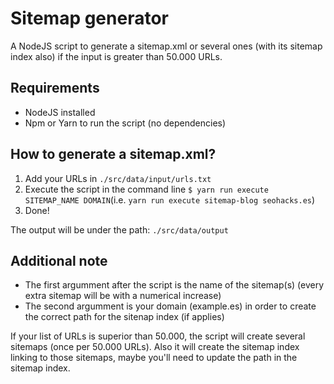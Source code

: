 # Sitemap generator
A NodeJS script to generate a sitemap.xml or several ones (with its sitemap index also) if the input is greater than 50.000 URLs.

## Requirements
* NodeJS installed
* Npm or Yarn to run the script (no dependencies)

## How to generate a sitemap.xml?
1. Add your URLs in `./src/data/input/urls.txt`
2. Execute the script in the command line `$ yarn run execute SITEMAP_NAME DOMAIN`(i.e. `yarn run execute sitemap-blog seohacks.es`)
3. Done!

The output will be under the path: `./src/data/output`

## Additional note
* The first argumment after the script is the name of the sitemap(s) (every extra sitemap will be with a numerical increase)
* The second argumment is your domain (example.es) in order to create the correct path for the sitenap index (if applies)

If your list of URLs is superior than 50.000, the script will create several sitemaps (once per 50.000 URLs). Also it will create the sitemap index linking to those sitemaps, maybe you'll need to update the path in the sitemap index.